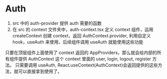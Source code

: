 # Auth

1. src 中的 auth-provider 提供 auth 需要的函数
2. 在 src 的 context 文件夹中，auth-context.tsx 定义 context 组件，运用 createContext 创建 context，返回 AuthContext.provider, 利用自定义 hook，useAuth 来使用，后续组件调用 useAuth 就能使用这些功能

只要在顶层组件上面使用了 context 返回的 AppProviders，那么就会给内部的所有组件提供 AuthContext 这个 context 里面的 user, login, logout, register 方法。
只需要调用 useAuth, React.useContext(AuthContext)会返回提供的这些方法，就可以直接拿到使用了。

